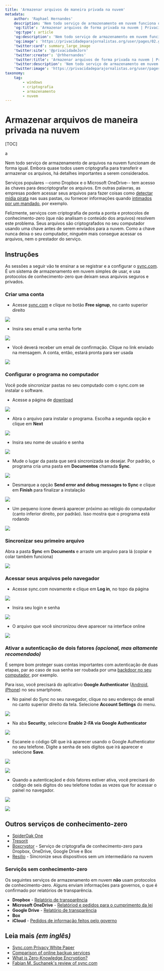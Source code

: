 ```yaml
---
title: 'Armazenar arquivos de maneira privada na nuvem'
metadata:
    author: 'Raphael Hernandes'
    description: 'Nem todo serviço de armazenamento em nuvem funciona da mesma forma. Aprenda a usar o Sync.com para manter seus arquivos seguros e privados'
    'og:title': 'Armazenar arquivos de forma privada na nuvem | Privacidade para Jornalistas'
    'og:type': article
    'og:description': 'Nem todo serviço de armazenamento em nuvem funciona da mesma forma. Aprenda a usar o Sync.com para manter seus arquivos seguros e privados'
    'og:image': 'https://privacidadeparajornalistas.org/user/pages/02.guias/09.armazene-arquivos-forma-privada-nuvem/sync_main_page.PNG'
    'twitter:card': summary_large_image
    'twitter:site': '@privacidadeJorn'
    'twitter:creator': '@rhhernandes'
    'twitter:title': 'Armazenar arquivos de forma privada na nuvem | Privacidade para Jornalistas'
    'twitter:description': 'Nem todo serviço de armazenamento em nuvem funciona da mesma forma. Aprenda a usar o Sync.com para manter seus arquivos seguros e privados'
    'twitter:image': 'https://privacidadeparajornalistas.org/user/pages/02.guias/09.armazene-arquivos-forma-privada-nuvem/sync_main_page.PNG'
taxonomy:
    tag:
        - windows
        - criptografia
        - armazenamento
        - nuvem
---
```


# Armazenar arquivos de maneira privada na nuvem

[TOC]

a

Nem todo serviço de armazenamento de arquivos na nuvem funcionam de forma igual. Embora quase todos usem criptografia para transferir e armazenar os arquivos, há detalhes importantes a serem considerados.

Serviços populares --como Dropbox e o Microsoft OneDrive-- tem acesso às chaves para descriptografar os arquivos. Em outras palavras, as empresas podem acessar seus arquivos para fazer coisas como [detectar mídia pirata](http://www.wired.co.uk/article/dropbox-dmca-position?target=_blank) nas suas pastas, ou fornecer informações quando [intimados por um mandado](#servicos-sem-conhecimento-zero), por exemplo.

Felizmente, serviços com criptografia de ponta a ponta e protocolos de conhecimento-zero (que não analisam o conteúdo dos arquivos) resolvem este problema. Seus arquivos são criptografados no seu computador usando uma chave antes de serem enviados para a nuvem. Como a chave nunca deixa o seu computador, ninguém mais consegue acessar os arquivos, nem o prestador do serviço.

## Instruções

As sessões a seguir vão te ensinar a se registrar e a configurar o [sync.com](https://www.sync.com/?target=_blank). É um sistema de armazenamento em nuvem simples de usar, e usa protocolos de conhecimento-zero que deixam seus arquivos seguros e privados.

### Criar uma conta

* Acesse [sync.com](https://www.sync.com/?target=_blank) e clique no botão **Free signup**, no canto superior direito

![](sync_main_page.PNG?lightbox&cropResize=800,800)

* Insira seu email e uma senha forte

![](registering_an_account.PNG?lightbox&cropResize=800,800)

* Você deverá receber um email de confirmação. Clique no link enviado na mensagem. A conta, então, estará pronta para ser usada

![](registration_complete.PNG?lightbox&cropResize=800,800)

### Configurar o programa no computador

Você pode sincronizar pastas no seu computado com o sync.com se instalar o software.

* Acesse a página de [download](https://www.sync.com/install/?target=_blank)

![](downloading_client_1.PNG?lightbox&cropResize=800,800)

* Abra o arquivo para instalar o programa. Escolha a segunda opção e clique em **Next**

![](logging_into_the_client_1.PNG?lightbox&cropResize=800,800)

* Insira seu nome de usuário e senha

![](logging_into_the_client_2.PNG?lightbox&cropResize=800,800)

* Mude o lugar da pasta que será sincronizada se desejar. Por padrão, o programa cria uma pasta em **Documentos** chamada **Sync**.

![](configuring_client_1.PNG?lightbox&cropResize=800,800)

* Desmarque a opção **Send error and debug messages to Sync** e clique em **Finish** para finalizar a instalação

![](configuring_client_2.PNG?lightbox&cropResize=800,800)

* Um pequeno ícone deverá aparecer próximo ao relógio do computador (canto inferior direito, por padrão). Isso mostra que o programa está rodando

![](syncing_a_file_1.PNG?lightbox&cropResize=800,800)

### Sincronizar seu primeiro arquivo

Abra a pasta **Sync** em **Documents** e arraste um arquivo para lá (copiar e colar também funciona)

![](syncing_a_file_2.PNG?lightbox&cropResize=800,800)

### Acessar seus arquivos pelo navegador

* Acesse sync.com novamente e clique em **Log in**, no topo da página

![](sync_main_page.PNG?lightbox&cropResize=800,800)

* Insira seu login e senha

![](web_ui_1.PNG?lightbox&cropResize=800,800)

* O arquivo que você sincronizou deve aparecer na interface online

![](web_ui_2.PNG?lightbox&cropResize=800,800)

### Ativar a autenticação de dois fatores _(opcional, mas altamente recomendado)_

É sempre bom proteger suas contas importantes com autenticação de duas etapas, par ao caso de sua senha ser roubada por uma [backdoor no seu computador](../protect-your-pc-from-backdoors-windows), por exemplo.

Para isso, você precisará do aplicativo **Google Authenticator** ([Android](https://play.google.com/store/apps/details?id=com.google.android.apps.authenticator2?target=_blank), [iPhone](https://itunes.apple.com/us/app/google-authenticator/id388497605?target=_blank)) no seu smartphone.

* No painel do Sync no seu navegador, clique no seu endereço de email no canto superior direito da tela. Selecione **Account Settings** do menu.

![](configure_2fa_1.PNG?lightbox&cropResize=800,800)

* Na aba **Security**, selecione **Enable 2-FA via Google Authenticator**

![](configure_2fa_2.PNG?lightbox&cropResize=800,800)

* Escaneie o código QR que irá aparecer usando o Google Authenticator no seu telefone. Digite a senha de seis dígitos que irá aparecer e selecione **Save**.

![](configure_2fa_3.PNG?lightbox&cropResize=800,800)

![](logging_in_with_2fa_1.PNG?lightbox&cropResize=800,800)

* Quando a autenticaçãod e dois fatores estiver ativa, você precisará do código de seis dígitos do seu telefone todas as vezes que for acessar o painel no navegador.

![](web_ui_1.PNG?lightbox&cropResize=800,800)

![](logging_in_with_2fa_2.PNG?lightbox&cropResize=800,800)

## Outros serviços de conhecimento-zero

* [SpiderOak One](https://spideroak.com/solutions/spideroak-one?target=_blank)
* [Tresorit](https://tresorit.com/?target=_blank)
* [Boxcryptor](https://www.boxcryptor.com/en?target=_blank) - Serviço de criptografia de conhecimento-zero para Dropbox, OneDrive, Google Drive e Box
* [Resilio](https://www.getsync.com/?target=_blank) - Sincronize seus dispositivos sem um intermediário na nuvem

### Serviçõs sem conhecimento-zero

Os seguintes serviços de armazenamento em nuvem **não** usam protocolos de conhecimento-zero. Alguns enviam informações para governos, o que é confirmado por relatórios de transparência.

* **Dropbox** - [Relatório de transparência](https://www.dropbox.com/transparency?target=_blank)
* **Microsoft OneDrive** - [Relatóriod e pedidos para o cumprimento da lei](https://www.microsoft.com/about/csr/transparencyhub/lerr/?target=_blank)
* **Google Drive** - [Relatório de transparência](https://www.google.com/transparencyreport/userdatarequests/AU/?target=_blank)
* **Box**
* **iCloud** - [Pedidos de informação feitos pelo governo](https://www.apple.com/au/privacy/government-information-requests/?target=_blank)

## Leia mais _(em inglês)_

* [Sync.com Privacy White Paper](https://www.sync.com/pdf/sync-privacy.pdf) 
* [Comparison of online backup services](https://en.wikipedia.org/wiki/Comparison_of_online_backup_services?target=_blank)
* [What is Zero-Knowledge Encryption?](https://tresorit.com/blog/zero-knowledge-encryption/)
* [Fabian M. Suchanek's review of sync.com](https://suchanek.name/texts/reviews/tresorit.html#sync)